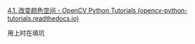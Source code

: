 [4.1. 改变颜色空间 - OpenCV Python Tutorials (opencv-python-tutorials.readthedocs.io)](https://opencv-python-tutorials.readthedocs.io/zh/latest/4.%20OpenCV%E4%B8%AD%E7%9A%84%E5%9B%BE%E5%83%8F%E5%A4%84%E7%90%86/4.1.%20%E6%94%B9%E5%8F%98%E9%A2%9C%E8%89%B2%E7%A9%BA%E9%97%B4/)

用上时在填坑